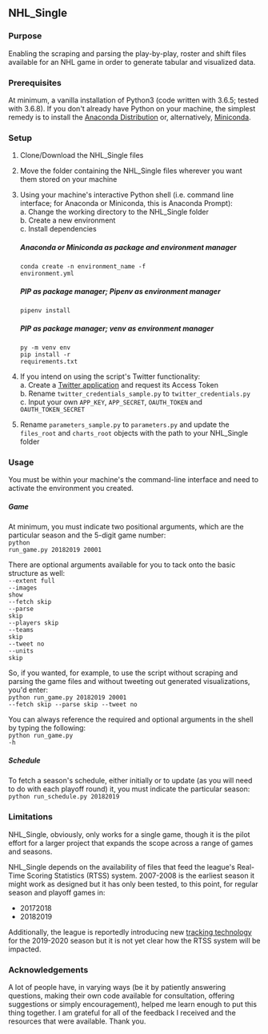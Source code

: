 ## NHL_Single

### Purpose
Enabling the scraping and parsing the play-by-play, roster and shift files available for an NHL game in order to generate tabular and visualized data.

### Prerequisites
At minimum, a vanilla installation of Python3 (code written with 3.6.5; tested with 3.6.8). If you don't already have Python on your machine, the simplest remedy is to install the <a href="https://www.anaconda.com/distribution/">Anaconda Distribution</a> or, alternatively, <a href="https://docs.conda.io/en/latest/miniconda.html">Miniconda</a>. 

### Setup
1. Clone/Download the NHL_Single files
2. Move the folder containing the NHL_Single files wherever you want them stored on your machine
3. Using your machine's interactive Python shell (i.e. command line interface; for Anaconda or Miniconda, this is Anaconda Prompt):<br>
   a. Change the working directory to the NHL_Single folder<br>
   b. Create a new environment<br>
   c. Install dependencies<br>
  
   ##### Anaconda or Miniconda as package and environment manager
   <code>conda create -n environment_name -f environment.yml</code><br>
   
   ##### PIP as package manager; Pipenv as environment manager
   <code>pipenv install</code><br>
   
   ##### PIP as package manager; venv as environment manager
   <code>py -m venv env</code><br>
   <code>pip install -r requirements.txt</code><br>      

4. If you intend on using the script's Twitter functionality:<br>
   a. Create a <a href="https://apps.twitter.com/app/new">Twitter application</a> and request its Access Token<br>
   b. Rename <code>twitter_credentials_sample.py</code> to <code>twitter_credentials.py</code><br>
   c. Input your own <code>APP_KEY</code>, <code>APP_SECRET</code>, <code>OAUTH_TOKEN</code> and <code>OAUTH_TOKEN_SECRET</code><br>

5. Rename <code>parameters_sample.py</code> to <code>parameters.py</code> and update the <code>files_root</code> and <code>charts_root</code> objects with the path to your NHL_Single folder

### Usage
You must be within your machine's the command-line interface and need to activate the environment you created.

##### Game
At minimum, you must indicate two positional arguments, which are the particular season and the 5-digit game number:<br>
<code>python run_game.py 20182019 20001</code>

There are optional arguments available for you to tack onto the basic structure as well:<br>
<code>--extent full</code><br>
<code>--images show</code><br>
<code>--fetch skip</code><br>
<code>--parse skip</code><br>
<code>--players skip</code><br>
<code>--teams skip</code><br>
<code>--tweet no</code><br>
<code>--units skip</code><br>

So, if you wanted, for example, to use the script without scraping and parsing the game files and without tweeting out generated visualizations, you'd enter:<br>
<code>python run_game.py 20182019 20001 --fetch skip --parse skip --tweet no</code>

You can always reference the required and optional arguments in the shell by typing the following:<br>
<code>python run_game.py -h</code>

##### Schedule
To fetch a season's schedule, either initially or to update (as you will need to do with each playoff round) it, you must indicate the particular season:<br>
<code>python run_schedule.py 20182019</code>

### Limitations

NHL_Single, obviously, only works for a single game, though it is the pilot effort for a larger project that expands the scope across a range of games and seasons.<br>

NHL_Single depends on the availability of files that feed the league's Real-Time Scoring Statistics (RTSS) system. 2007-2008 is the earliest season it might work as designed but it has only been tested, to this point, for regular season and playoff games in:<br>
- 20172018<br>
- 20182019<br> 

Additionally, the league is reportedly introducing new <a href="https://www.nhl.com/news/nhl-plans-to-deploy-puck-and-player-tracking-technology-in-2019-2020/c-304218820">tracking technology</a> for the 2019-2020 season but it is not yet clear how the RTSS system will be impacted.

### Acknowledgements
A lot of people have, in varying ways (be it by patiently answering questions, making their own code available for consultation, offering suggestions or simply encouragement), helped me learn enough to put this thing together. I am grateful for all of the feedback I received and the resources that were available. Thank you.
